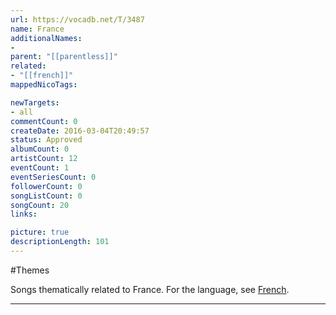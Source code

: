 ```yaml
---
url: https://vocadb.net/T/3487
name: France
additionalNames: 
- 
parent: "[[parentless]]"
related:
- "[[french]]"
mappedNicoTags:

newTargets:
- all
commentCount: 0
createDate: 2016-03-04T20:49:57
status: Approved
albumCount: 0
artistCount: 12
eventCount: 1
eventSeriesCount: 0
followerCount: 0
songListCount: 0
songCount: 20
links: 

picture: true
descriptionLength: 101
---
```


#Themes

Songs thematically related to France. For the language, see [French](http://vocadb.net/T/161/French).

---


